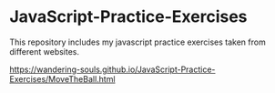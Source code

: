 # JavaScript-Practice-Exercises
This repository includes my javascript practice exercises taken from different websites. 

https://wandering-souls.github.io/JavaScript-Practice-Exercises/MoveTheBall.html

